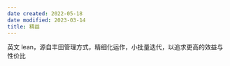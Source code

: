 ```yaml
---
date created: 2022-05-18
date modified: 2023-03-14
title: 精益
---
```


英文 lean，源自丰田管理方式，精细化运作，小批量迭代，以追求更高的效益与性价比
